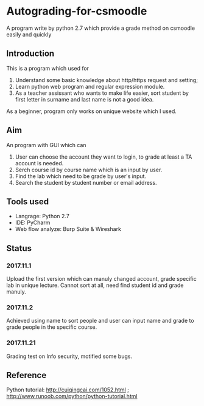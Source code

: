 # Autograding-for-csmoodle
A program write by python 2.7 which provide a grade method on csmoodle easily and quickly
## Introduction
This is a program which used for
1. Understand some basic knowledge about http/https request and setting; 
2. Learn python web program and regular expression module. 
3. As a teacher assissant who wants to make life easier, sort student by first letter in surname and last name is not a good idea. 
  
  As a beginner, program only works on unique website which I used.
## Aim
An program with GUI which can 
1. User can choose the account they want to login, to grade at least a TA account is needed. 
2. Serch course id by course name which is an input by user. 
3. Find the lab which need to be grade by user's input. 
4. Search the student by student number or email address.
## Tools used
* Langrage: Python 2.7
* IDE: PyCharm
* Web flow analyze: Burp Suite \& Wireshark
## Status
### 2017.11.1
Upload the first version which can manuly changed account, grade specific lab in unique lecture. Cannot sort at all, need find student id and grade manuly.
### 2017.11.2
Achieved using name to sort people and user can input name and grade to grade people in the specific course.
### 2017.11.21
Grading test on Info security, motified some bugs.

## Reference
Python tutorial: http://cuiqingcai.com/1052.html ; http://www.runoob.com/python/python-tutorial.html
